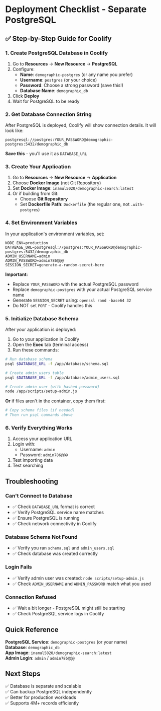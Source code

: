 # Deployment Checklist - Separate PostgreSQL

## ✅ Step-by-Step Guide for Coolify

### 1. Create PostgreSQL Database in Coolify

1. Go to **Resources** → **New Resource** → **PostgreSQL**
2. Configure:
   - **Name**: `demographic-postgres` (or any name you prefer)
   - **Username**: `postgres` (or your choice)
   - **Password**: Choose a strong password (save this!)
   - **Database Name**: `demographic_db`
3. Click **Deploy**
4. Wait for PostgreSQL to be ready

### 2. Get Database Connection String

After PostgreSQL is deployed, Coolify will show connection details. It will look like:
```
postgresql://postgres:YOUR_PASSWORD@demographic-postgres:5432/demographic_db
```

**Save this** - you'll use it as `DATABASE_URL`

### 3. Create Your Application

1. Go to **Resources** → **New Resource** → **Application**
2. Choose **Docker Image** (not Git Repository)
3. Set **Docker Image**: `inamul5020/demographic-search:latest`
4. Or if building from Git:
   - Choose **Git Repository**
   - Set **Dockerfile Path**: `Dockerfile` (the regular one, not `.with-postgres`)

### 4. Set Environment Variables

In your application's environment variables, set:

```
NODE_ENV=production
DATABASE_URL=postgresql://postgres:YOUR_PASSWORD@demographic-postgres:5432/demographic_db
ADMIN_USERNAME=admin
ADMIN_PASSWORD=admin786@@@
SESSION_SECRET=generate-a-random-secret-here
```

**Important:**
- Replace `YOUR_PASSWORD` with the actual PostgreSQL password
- Replace `demographic-postgres` with your actual PostgreSQL service name
- Generate `SESSION_SECRET` using: `openssl rand -base64 32`
- Do NOT set `PORT` - Coolify handles this

### 5. Initialize Database Schema

After your application is deployed:

1. Go to your application in Coolify
2. Open the **Exec** tab (terminal access)
3. Run these commands:

```bash
# Run database schema
psql $DATABASE_URL -f /app/database/schema.sql

# Create admin_users table
psql $DATABASE_URL -f /app/database/admin_users.sql

# Create admin user (with hashed password)
node /app/scripts/setup-admin.js
```

**Or** if files aren't in the container, copy them first:

```bash
# Copy schema files (if needed)
# Then run psql commands above
```

### 6. Verify Everything Works

1. Access your application URL
2. Login with:
   - Username: `admin`
   - Password: `admin786@@@`
3. Test importing data
4. Test searching

## Troubleshooting

### Can't Connect to Database
- ✅ Check `DATABASE_URL` format is correct
- ✅ Verify PostgreSQL service name matches
- ✅ Ensure PostgreSQL is running
- ✅ Check network connectivity in Coolify

### Database Schema Not Found
- ✅ Verify you ran `schema.sql` and `admin_users.sql`
- ✅ Check database was created correctly

### Login Fails
- ✅ Verify admin user was created: `node scripts/setup-admin.js`
- ✅ Check `ADMIN_USERNAME` and `ADMIN_PASSWORD` match what you used

### Connection Refused
- ✅ Wait a bit longer - PostgreSQL might still be starting
- ✅ Check PostgreSQL service logs in Coolify

## Quick Reference

**PostgreSQL Service**: `demographic-postgres` (or your name)  
**Database**: `demographic_db`  
**App Image**: `inamul5020/demographic-search:latest`  
**Admin Login**: `admin` / `admin786@@@`  

## Next Steps

✅ Database is separate and scalable  
✅ Can backup PostgreSQL independently  
✅ Better for production workloads  
✅ Supports 4M+ records efficiently  

